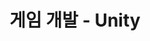 ---
title:  "게임 개발 - Unity"
excerpt: "Unity"

categories:
  - 게임-개발
tags:
  - UNITY
  - GAME DEVELOP
last_modified_at: 2020-03-22
---